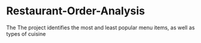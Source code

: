 # Restaurant-Order-Analysis
The The project identifies the most and least popular menu items, as well as types of cuisine
